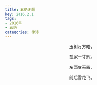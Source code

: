 ```yaml
---
title: 五绝无题
key: 2016.2.1
tags: 
- 2016年 
- 五绝
categories: 律诗
---
```


<p align="center">玉树万方皓，
</p>
<p align="center">孤家一寸辉。
</p>
<p align="center">东西友无影，
</p>
<p align="center">前后雪花飞。
</p>
